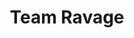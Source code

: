---
title: "Team Ravage"
order: 2
featuredImage: ../../images/graphicdesign/team-ravage-logo.png
---